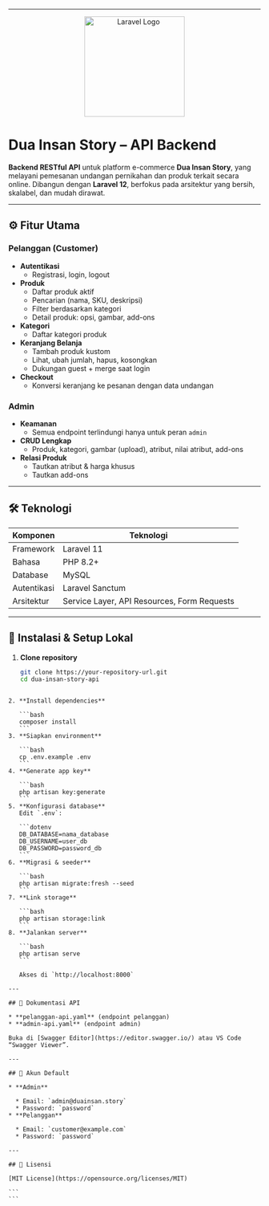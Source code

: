 
---

<p align="center">
  <img src="https://raw.githubusercontent.com/laravel/art/master/logo-lockup/5%20SVG/2%20CMYK/1%20Full%20Color/laravel-logolockup-cmyk-red.svg" width="200" alt="Laravel Logo">
</p>

# Dua Insan Story – API Backend

**Backend RESTful API** untuk platform e-commerce **Dua Insan Story**, yang melayani pemesanan undangan pernikahan dan produk terkait secara online. Dibangun dengan **Laravel 12**, berfokus pada arsitektur yang bersih, skalabel, dan mudah dirawat.

---

## ⚙️ Fitur Utama

### Pelanggan (Customer)
- **Autentikasi**  
  - Registrasi, login, logout  
- **Produk**  
  - Daftar produk aktif  
  - Pencarian (nama, SKU, deskripsi)  
  - Filter berdasarkan kategori  
  - Detail produk: opsi, gambar, add-ons  
- **Kategori**  
  - Daftar kategori produk  
- **Keranjang Belanja**  
  - Tambah produk kustom  
  - Lihat, ubah jumlah, hapus, kosongkan  
  - Dukungan guest + merge saat login  
- **Checkout**  
  - Konversi keranjang ke pesanan dengan data undangan

### Admin
- **Keamanan**  
  - Semua endpoint terlindungi hanya untuk peran `admin`
- **CRUD Lengkap**  
  - Produk, kategori, gambar (upload), atribut, nilai atribut, add-ons  
- **Relasi Produk**  
  - Tautkan atribut & harga khusus  
  - Tautkan add-ons

---

## 🛠️ Teknologi

| Komponen        | Teknologi             |
| --------------- | --------------------- |
| Framework       | Laravel 11            |
| Bahasa          | PHP 8.2+              |
| Database        | MySQL                 |
| Autentikasi     | Laravel Sanctum       |
| Arsitektur      | Service Layer, API Resources, Form Requests |

---

## 🚀 Instalasi & Setup Lokal

1. **Clone repository**  
   ```bash
   git clone https://your-repository-url.git
   cd dua-insan-story-api
````

2. **Install dependencies**

   ```bash
   composer install
   ```
3. **Siapkan environment**

   ```bash
   cp .env.example .env
   ```
4. **Generate app key**

   ```bash
   php artisan key:generate
   ```
5. **Konfigurasi database**
   Edit `.env`:

   ```dotenv
   DB_DATABASE=nama_database
   DB_USERNAME=user_db
   DB_PASSWORD=password_db
   ```
6. **Migrasi & seeder**

   ```bash
   php artisan migrate:fresh --seed
   ```
7. **Link storage**

   ```bash
   php artisan storage:link
   ```
8. **Jalankan server**

   ```bash
   php artisan serve
   ```

   Akses di `http://localhost:8000`

---

## 📄 Dokumentasi API

* **pelanggan-api.yaml** (endpoint pelanggan)
* **admin-api.yaml** (endpoint admin)

Buka di [Swagger Editor](https://editor.swagger.io/) atau VS Code “Swagger Viewer”.

---

## 👤 Akun Default

* **Admin**

  * Email: `admin@duainsan.story`
  * Password: `password`
* **Pelanggan**

  * Email: `customer@example.com`
  * Password: `password`

---

## 📝 Lisensi

[MIT License](https://opensource.org/licenses/MIT)

```
```
